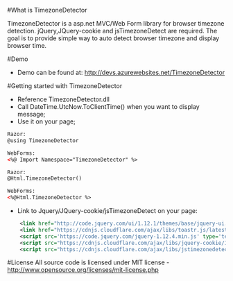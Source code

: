 #What is TimezoneDetector

TimezoneDetector is a asp.net MVC/Web Form library for browser timezone detection. jQuery,JQuery-cookie and jsTimezoneDetect are required. The goal is to provide simple way to auto detect browser timezone and display browser time.

#Demo
  * Demo can be found at: http://devs.azurewebsites.net/TimezoneDetector

#Getting started with TimezoneDetector

  * Reference TimezoneDetector.dll
  * Call DateTime.UtcNow.ToClientTime() when you want to display message;
  * Use it on your page;
```xml
Razor:
@using TimezoneDetector

WebForms:
<%@ Import Namespace="TimezoneDetector" %>
```
```xml
Razor:
@Html.TimezoneDetector()

WebForms:
<%@Html.TimezoneDetector %> 
```
  * Link to Jquery/JQuery-cookie/jsTimezoneDetect on your page: 
```xml
    <link href="http://code.jquery.com/ui/1.12.1/themes/base/jquery-ui.css" rel="stylesheet"/>
    <link href="https://cdnjs.cloudflare.com/ajax/libs/toastr.js/latest/css/toastr.min.css" rel="stylesheet"/>
    <script src='https://code.jquery.com/jquery-1.12.4.min.js' type='text/javascript'></script>
    <script src="https://cdnjs.cloudflare.com/ajax/libs/jquery-cookie/1.4.1/jquery.cookie.min.js"></script>
    <script src="https://cdnjs.cloudflare.com/ajax/libs/jstimezonedetect/1.0.6/jstz.min.js"></script>
```
#License
All source code is licensed under MIT license - http://www.opensource.org/licenses/mit-license.php
